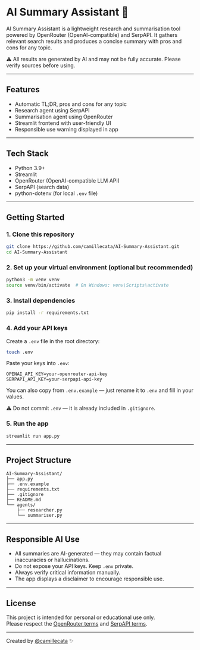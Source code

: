 # AI Summary Assistant 🤖

AI Summary Assistant is a lightweight research and summarisation tool powered by OpenRouter (OpenAI-compatible) and SerpAPI. It gathers relevant search results and produces a concise summary with pros and cons for any topic.

⚠️ All results are generated by AI and may not be fully accurate. Please verify sources before using.

---

## Features

- Automatic TL;DR, pros and cons for any topic
- Research agent using SerpAPI
- Summarisation agent using OpenRouter
- Streamlit frontend with user-friendly UI
- Responsible use warning displayed in app

---

## Tech Stack

- Python 3.9+
- Streamlit
- OpenRouter (OpenAI-compatible LLM API)
- SerpAPI (search data)
- python-dotenv (for local `.env` file)

---

## Getting Started

### 1. Clone this repository

```bash
git clone https://github.com/camillecata/AI-Summary-Assistant.git
cd AI-Summary-Assistant
```

### 2. Set up your virtual environment (optional but recommended)

```bash
python3 -m venv venv
source venv/bin/activate  # On Windows: venv\Scripts\activate
```

### 3. Install dependencies

```bash
pip install -r requirements.txt
```

### 4. Add your API keys

Create a `.env` file in the root directory:

```bash
touch .env
```

Paste your keys into `.env`:

```env
OPENAI_API_KEY=your-openrouter-api-key
SERPAPI_API_KEY=your-serpapi-api-key
```

You can also copy from `.env.example` — just rename it to `.env` and fill in your values.

⚠️ Do not commit `.env` — it is already included in `.gitignore`.

### 5. Run the app

```bash
streamlit run app.py
```

---

## Project Structure

```
AI-Summary-Assistant/
├── app.py
├── .env.example
├── requirements.txt
├── .gitignore
├── README.md
└── agents/
    ├── researcher.py
    └── summariser.py
```

---

## Responsible AI Use

- All summaries are AI-generated — they may contain factual inaccuracies or hallucinations.
- Do not expose your API keys. Keep `.env` private.
- Always verify critical information manually.
- The app displays a disclaimer to encourage responsible use.

---

## License

This project is intended for personal or educational use only.  
Please respect the [OpenRouter terms](https://openrouter.ai/terms) and [SerpAPI terms](https://serpapi.com/legal).

---

Created by [@camillecata](https://github.com/camillecata) ✨
